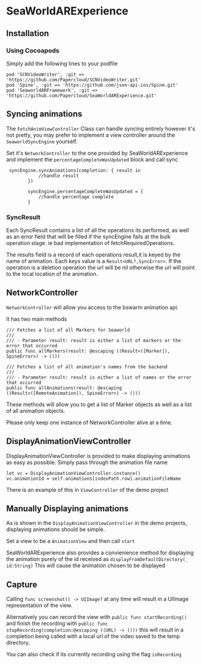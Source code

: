 # SeaWorldARExperience

## Installation

### Using Cocoapods

Simply add the following lines to your podfile

```
pod 'SCNVideoWriter', :git => 'https://github.com/Papercloud/SCNVideoWriter.git'
pod 'Spine', :git => 'https://github.com/json-api-ios/Spine.git'
pod 'SeaworldARFramework', :git => 'https://github.com/Papercloud/SeaWorldARExperience.git'
```

## Syncing animations

The `FetchAnimViewController` Class can handle syncing entirely however it's not pretty, you may prefer to implement a view controller around the `SeaworldSyncEngine` yourself.

Set it's `NetworkController` to the one provided by SeaWorldARExperience and implement the `percentageCompleteWasUpdated` block and call sync
```
 syncEngine.syncAnimations(completion: { result in
            //handle result
        })
        
        syncEngine.percentageCompleteWasUpdated = {
            //handle percentage complete
        }
```

### SyncResult
Each SyncResult contains a list of all the operations its performed, as well as an error field that will be filled if the syncEngine fails at the bulk operation stage. ie bad implementation of fetchRequiredOperations.

The results field is a record of each operations result,it is keyed by the name of animation. Each keys value is a `Result<URL?,SyncError>`. If the operation is a deletion operation the url will be nil otherwise the url will point to the local location of the animation.

## NetworkController

`NetworkController` will allow you access to the bswarm animation api.

It has two main methods
```
/// Fetches a list of all Markers for Seaworld
///
/// - Parameter result: result is either a list of markers or the error that occurred
public func allMarkers(result: @escaping ((Result<([Marker]), SpineError>) -> ()))

/// Fetches a list of all animation's names from the backend
///
/// - Parameter result: result is either a list of names or the error that occurred
public func allAnimations(result: @escaping ((Result<([RemoteAnimation]), SpineError>) -> ()))
```

These methods will allow you to get a list of Marker objects as well as a list of all animation objects.

Please only keep one instance of NetworkController alive at a time.


## DisplayAnimationViewController

DisplayAnimationViewController is provided to make displaying animations as easy as possible. Simply pass through the animation file name
```
let vc = DisplayAnimationViewController.instance()
vc.animationId = self.animations[indexPath.row].animationFileName
```
There is an example of this in `ViewController` of the demo project


## Manually Displaying animations 

As is shown in the `DisplayAnimationViewController` in the demo projects, displaying animations should be simple.

Set a view to be a `AnimationView` and then call `start`

SeaWorldARExperience also provides a convienience method for displaying the animation purely of the id received as `displayFromDefaultDirectory(_ id:String)`
This will cause the animation chosen to be displayed

## Capture

Calling `func screenshot() -> UIImage?` at any time will result in a UIImage representation of the view.

Alternatively you can record the view with
`public func startRecording()`
and finish the recording with
`public func stopRecording(completion:@escaping ((URL) -> ()))`
this will result in a completion being called with a local url of the video saved to the temp directory.

You can also check if its currently recording using the flag `isRecording`

